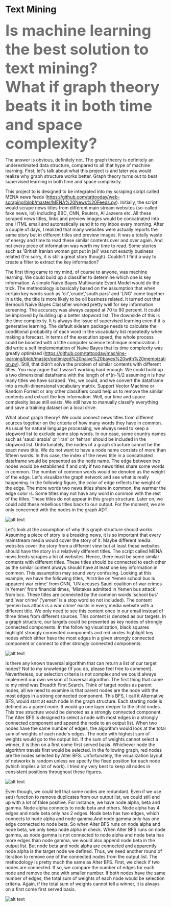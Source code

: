 # Text Mining

<b><font color="#6F6F6F" size="+5"> Is machine learning the best solution to text mining? </font></b><br>
<b><font color="#6F6F6F" size="+5"> What if graph theory beats it in both time and space complexity?</font></b>

The answer is obvious, definitely not. The graph theory is definitely an underestimated data structure, compared to all that hype of machine learning. First, let's talk about what this project is and later you would realize why graph structure works better. Graph theory turns out to beat supervised learning in both time and space complexity. 

This project to is designed to be integrated into my scraping script called MENA news feeds (https://github.com/tattooday/web-scraping/blob/master/MENA%20News%20Feeds.py). Initially, the script would scrape news titles from different main stream websites (so-called fake news, lol) including BBC, CNN, Reuters, Al Jazeera etc. All these scraped news titles, links and preview images would be concatnated into one HTML email and automatically send it to my inbox every morning. After a couple of days, I realized that many websites were actually reports the same story but in different titles and preview images. It was a totally waste of energy and time to read these similar contents over and over again. And not every piece of information was worth my time to read. Some stories such as 'British Iranian woman got put in jail' was not exactly business related (I'm sorry, it is still a great story though). Couldn't I find a way to create a filter to extract the key information?

The first thing came to my mind, of course to anyone, was machine learning. We could build up a classifier to determine which one is key information. A simple Naive Bayes Multivariate Event Model would do the trick. The methodology is basically based on the assumption that when certain key words such as 'oil','crude','south pars' and 'LNG' come together in a title, the title is more likely to be oil business related. It turned out that Bernoulli Naive Bayes Classifier worked pretty well for key information screening. The accuracy was always capped at 70 to 80 percent. It could be improved by building up a better stopword list. The downside of this is the time complexity. It is always the issue of supervised learning even if it is generative learning. The default sklearn package needs to calculate the conditional probability of each word in the vocabulary list repeatedly when making a forecast. In terms of the execution speed, the whole process could be boosted with a little computer science technique memoization. I did write a self implementation of Naive Bayes that its time complexity was greatly optimized (https://github.com/tattooday/machine-learning/blob/master/optimized%20naive%20bayes%20with%20memoization.py). Still, that didn't solve the problem of similar contents with different titles. You may argue that I wasn't working hard enough. We could build up a two dimensional dataframe with the length of n*(n-1)/2 assuming n is how many titles we have scraped. Yes, we could, and we convert the dataframe into a multi-dimensional vocabulary matrix. Support Vector Machine or Random Forrest or any other classifiers could help us to remove the similar contents and extract the key information. Well, our time and space complexity issue still exists. We still have to manually classify everything and save a training dataset on a local drive.

What about graph theory? We could connect news titles from different sources together on the criteria of how many words they have in common. As usual for natural language processing, we always need to keep a stopword list to exclude some stop words. In our case, some country names such as 'saudi arabia' or 'iran' or 'tehran' should be included in the stopword list. Unfortunately, the nodes of a graph structure cannot be the exact news title. We do not want to have a node name consists of more than fifteen words. In this case, the index of the news title in a concatnated dataframe would be presented as the node name. The edge between two nodes would be established if and only if two news titles share some words in common. The number of common words would be denoted as the weight of the edge. Let's visualize the graph network and see what is really happening. In the following figure, the color of edge reflects the weight of the edge. The more words two news titles share in common, the warmer the edge color is. Some titles may not have any word in common with the rest of the titles. These titles do not appear in this graph structure. Later on, we could add these rebellious titles back to our output. For the moment, we are only concerned with the nodes in the graph ADT.

![alt text](https://github.com/tattooday/graph-theory/blob/master/Text%20Mining%20project/preview/original.png)

Let's look at the assumption of why this graph structure should works. Assuming a piece of story is a breaking news, it is so important that every mainstream media would cover the story of it. Maybe different media websites cover the story from a different view but at least these websites should have the story in a relatively different titles. The script called MENA news feeds scrapes a lot of websites. Hence, there must be some similar contents with different titles. These titles should be connected to each other as the similar content always should have at least one key information in common. This assumption may sound very confusing. Looking at this example, we have the following titles, 'Airstrike on Yemen school bus is apparent war crime' from CNN, 'UN accuses Saudi coalition of war crimes in Yemen' from financial times, 'Mistakes admitted in Yemen bus attack' from bcc. These titles are connected by the common words 'school bus' and 'war crime' ('yemen' is a stop word so not included). The content 'yemen bus attack is a war crime' exists in every media website with a different title. We only need to see this content once in our email instead of three times from different sources. This content is denoted as our targets. In a graph structure, our targets could be presented as key nodes of strongly connected components. In the following visualization, black squares highlight strongly connected components and red circles highlight key nodes which either have the most edges in a given strongly connected component or connect to other strongly connected components.

![alt text](https://github.com/tattooday/graph-theory/blob/master/Text%20Mining%20project/preview/target.png)

Is there any known traversal algorithm that can return a list of our target nodes? Not to my knowledge (If you do, please feel free to comment). Nevertheless, our selection criteria is not complex and we could always implement our own version of traversal algorithm. The first thing that came to my mind was Breadth First Search. Think of target nodes as parent nodes, all we need to examine is that parent nodes are the node with the most edges in a strong connected component. This BFS, I call it Alternative BFS, would start at each node in the graph structure. Each starting node is defined as a parent node. It would go one layer deeper to the child nodes. This tree structure would be denoted as a strongly connected component. The Alter BFS is designed to select a node with most edges in a strongly connected component and append the node to an output list. When two nodes have the same number of edges, the algorithm would look at the total sum of weights of each node's edges. The node with highest sum of weights would go to the output list. If the sum of weights cannot select a winner, it is then on a first come first served basis. Whichever node the algorithm travels first would be selected. In the following graph, red nodes are the nodes selected by Alter BFS. Unfortunately, the visualization layout of networkx is random unless we specify the fixed position for each node (which implies a lot of work). I tried my very best to keep all nodes in consistent positions throughout these figures.

![alt text](https://github.com/tattooday/graph-theory/blob/master/Text%20Mining%20project/preview/bfs.png)

Even though, we could tell that some nodes are redundant. Even if we use set() function to remove duplicates from our output list, we could still end up with a lot of false positive. For instance, we have node alpha, beta and gamma. Node alpha connects to node beta and others. Node alpha has 4 edges and node beta only has 2 edges. Node beta has two edges, which connects to node alpha and node gamma.And node gamma only has one edge connected to node beta. So when Alter BFS runs on node alpha and node beta, we only keep node alpha in check. When Alter BFS runs on node gamma, as node gamma is not connected to node alpha and node beta has more edges than node gamma, we would also append node beta in the output list. But node beta and node alpha are connected and apparently node alpha is the target node we defined. Thus, we need another round of iteration to remove one of the connected nodes from the output list. The methodology is pretty much the same as Alter BFS. First, we check if two nodes are connected. If so, we compare the number of edges for each node and remove the one with smaller number. If both nodes have the same number of edges, the total sum of weights of each node would be selection criteria. Again, if the total sum of weights cannot tell a winner, it is always on a first come first served basis.

![alt text](https://github.com/tattooday/graph-theory/blob/master/Text%20Mining%20project/preview/result.png)

